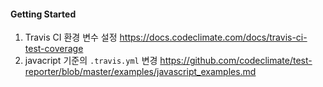 #### Getting Started
1. Travis CI 환경 변수 설정
https://docs.codeclimate.com/docs/travis-ci-test-coverage
2. javacript 기준의 `.travis.yml` 변경
https://github.com/codeclimate/test-reporter/blob/master/examples/javascript_examples.md